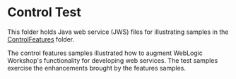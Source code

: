 # Control Test

This folder holds Java web service (JWS) files for illustrating samples in the [ControlFeatures](../ControlFeatures) folder. 

The control features samples illustrated how to augment WebLogic Workshop's functionality for developing web services. The test samples exercise the enhancements brought by the features samples.